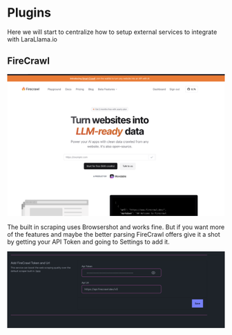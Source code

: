 Plugins
=====

Here we will start to centralize how to setup external services to integrate with LaraLlama.io


FireCrawl
----------------

![FireCrawl](images/firecrawl.png)    

The built in scraping uses Browsershot and works fine. But if you want more of the features and maybe the better parsing FireCrawl offers give it a shot by getting your API Token
and going to Settings to add it.

![FireCrawl Settings](images/settings_firecrawl.png)    